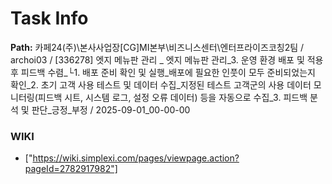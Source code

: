 # Task Info

**Path:** 카페24(주)\본사사업장\[CG]MI본부\비즈니스센터\엔터프라이즈코칭2팀 / archoi03 / [336278] 엣지 메뉴판 관리 _ 엣지 메뉴판 관리_3. 운영 환경 배포 및 적용 후 피드백 수렴_└1. 배포 준비 확인 및 실행_배포에 필요한 인풋이 모두 준비되었는지 확인_2. 초기 고객 사용 테스트 및 데이터 수집_지정된 테스트 고객군의 사용 데이터 모니터링(피드백 시트, 시스템 로그, 설정 오류 데이터) 등을 자동으로 수집_3. 피드백 분석 및 판단_긍정_부정  / 2025-09-01_00-00-00

### WIKI
- ["https://wiki.simplexi.com/pages/viewpage.action?pageId=2782917982"]

